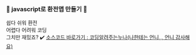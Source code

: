 ### 💸 javascript로 환전앱 만들기 💸
쉽다 쉬워 환전 <br/>
어렵다 어려워 코딩  <br/>
그치만 재밌죠? 
✔️ [소스코드 바로가기 : 코딩알려주는누나(나한테는 언니,,, 언니 감사해요)](https://github.com/legobitna/currency-convert)

